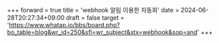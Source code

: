 +++
forward = true
title = 'webhook 알림 이용한 자동화'
date = 2024-06-28T20:27:34+09:00
draft = false
target = 'https://www.whatap.io/bbs/board.php?bo_table=blog&wr_id=250&sfl=wr_subject&stx=webhook&sop=and'
+++